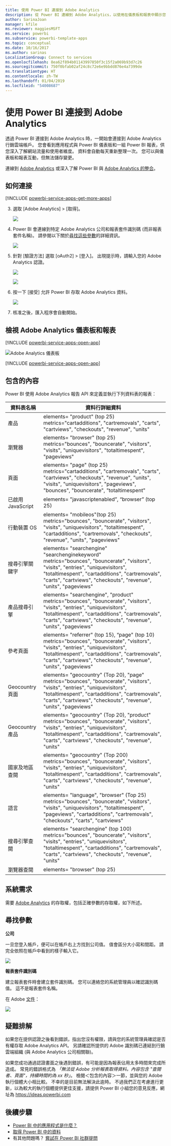 ```yaml
---
title: 使用 Power BI 連接到 Adobe Analytics
description: 從 Power BI 連線到 Adobe Analytics，以使用在儀表板和報表中顯示您帳戶資料的應用程式。
author: SarinaJoan
manager: kfile
ms.reviewer: maggiesMSFT
ms.service: powerbi
ms.subservice: powerbi-template-apps
ms.topic: conceptual
ms.date: 10/16/2017
ms.author: sarinas
LocalizationGroup: Connect to services
ms.openlocfilehash: 8ea62f894b01143997850f3c15f2a069b93d7c26
ms.sourcegitcommit: 750f0bfab02af24c8c72e6e9bbdd876e4a7399de
ms.translationtype: HT
ms.contentlocale: zh-TW
ms.lasthandoff: 01/04/2019
ms.locfileid: "54008687"
---
```

# <a name="connect-to-adobe-analytics-with-power-bi"></a>使用 Power BI 連接到 Adobe Analytics
透過 Power BI 連接到 Adobe Analytics 時，一開始會連接到 Adobe Analytics 行銷雲端帳戶。 您會看到應用程式與 Power BI 儀表板和一組 Power BI 報表，供您深入了解網站流量和使用者維度。 資料會自動每天重新整理一次。 您可以與儀表板和報表互動，但無法儲存變更。

連線到 [Adobe Analytics](https://app.powerbi.com/getdata/services/adobe-analytics) 或深入了解 Power BI 與 [Adobe Analytics 的整合](https://powerbi.microsoft.com/integrations/adobe-analytics)。

## <a name="how-to-connect"></a>如何連接
[!INCLUDE [powerbi-service-apps-get-more-apps](./includes/powerbi-service-apps-get-more-apps.md)]

3. 選取 [Adobe Analytics] \> [取得]。
   
   ![](media/service-connect-to-adobe-analytics/adobe.png)
4. Power BI 會連線到特定 Adobe Analytics 公司和報表套件識別碼 (而非報表套件名稱)。 請參閱以下關於[尋找這些參數](#FindingParams)的詳細資訊。
   
   ![](media/service-connect-to-adobe-analytics/parameters.png)
5. 針對 [驗證方法] 選取 [oAuth2] \> [登入]。 出現提示時，請輸入您的 Adobe Analytics 認證。 
   
    ![](media/service-connect-to-adobe-analytics/creds.png)
   
    ![](media/service-connect-to-adobe-analytics/adobe_signin.png)
6. 按一下 [接受]  允許 Power BI 存取 Adobe Analytics 資料。
   
   ![](media/service-connect-to-adobe-analytics/adobe_authorize.png)
7. 核准之後，匯入程序會自動開始。 

## <a name="view-the-adobe-analytics-dashboard-and-reports"></a>檢視 Adobe Analytics 儀表板和報表
[!INCLUDE [powerbi-service-apps-open-app](./includes/powerbi-service-apps-open-app.md)]

   ![Adobe Analytics 儀表板](media/service-connect-to-adobe-analytics/dashboard.png)

[!INCLUDE [powerbi-service-apps-open-app](./includes/powerbi-service-apps-what-now.md)]

## <a name="whats-included"></a>包含的內容
Power BI 使用 Adobe Analytics 報告 API 來定義並執行下列資料表的報表：

| **資料表名稱** | **資料行詳細資料** |
| --- | --- |
| 產品 |elements=  "product" (top 25) </br> metrics="cartadditions", "cartremovals", "carts", "cartviews", "checkouts", "revenue", "units" |
| 瀏覽器 |elements= "browser" (top 25)</br>  metrics="bounces", "bouncerate", "visitors", "visits", "uniquevisitors", "totaltimespent", "pageviews" |
| 頁面 |elements= "page" (top 25)</br>  metrics="cartadditions", "cartremovals", "carts", "cartviews", "checkouts", "revenue", "units", "visits", "uniquevisitors", "pageviews", "bounces", "bouncerate", "totaltimespent" |
| 已啟用 JavaScript |elements=  "javascriptenabled”, “browser” (top 25) |
| 行動裝置 OS |elements= "mobileos"(top 25)</br> metrics="bounces", "bouncerate", "visitors", "visits", "uniquevisitors", "totaltimespent", "cartadditions", "cartremovals", "checkouts", "revenue", "units", "pageviews" |
| 搜尋引擎關鍵字 |elements= "searchengine" "searchenginekeyword"</br>  metrics="bounces", "bouncerate", "visitors", "visits", "entries", "uniquevisitors", "totaltimespent", "cartadditions", "cartremovals", "carts", "cartviews", "checkouts", "revenue", "units", "pageviews" |
| 產品搜尋引擎 |elements= "searchengine", "product"</br>  metrics="bounces", "bouncerate", "visitors", "visits", "entries", "uniquevisitors", "totaltimespent", "cartadditions", "cartremovals", "carts", "cartviews", "checkouts", "revenue", "units", "pageviews" |
| 參考頁面 |elements= "referrer" (top 15), “page" (top 10)</br>  metrics="bounces", "bouncerate", "visitors", "visits", "entries", "uniquevisitors", "totaltimespent", "cartadditions", "cartremovals", "carts", "cartviews", "checkouts", "revenue", "units", "pageviews" |
| Geocountry 頁面 |elements= "geocountry" (Top 20), "page"</br>  metrics="bounces", "bouncerate", "visitors", "visits", "entries", "uniquevisitors", "totaltimespent", "cartadditions", "cartremovals", "carts", "cartviews", "checkouts", "revenue", "units", "pageviews" |
| Geocountry 產品 |elements= "geocountry" (Top 20), "product"</br> metrics="bounces", "bouncerate", "visitors", "visits", "entries", "uniquevisitors", "totaltimespent", "cartadditions", "cartremovals", "carts", "cartviews", "checkouts", "revenue", "units" |
| 國家及地區查閱 |elements= "geocountry" (Top 200)</br>  metrics="bounces", "bouncerate", "visitors", "visits", "entries", "uniquevisitors", "totaltimespent", "cartadditions", "cartremovals", "carts", "cartviews", "checkouts", "revenue", "units" |
| 語言 |elements= "language", "browser" (Top 25)</br>  metrics="bounces", "bouncerate", "visitors", "visits", "uniquevisitors", "totaltimespent", "pageviews", "cartadditions", "cartremovals", "checkouts", "carts", "cartviews" |
| 搜尋引擎查閱 |elements= "searchengine" (top 100)</br>  metrics="bounces", "bouncerate", "visitors", "visits", "entries", "uniquevisitors", "totaltimespent", "cartadditions", "cartremovals", "carts", "cartviews", "checkouts", "revenue", "units" |
| 瀏覽器查閱 |elements= "browser" (top 25) |

## <a name="system-requirements"></a>系統需求
需要 [Adobe Analytics](http://www.adobe.com/marketing-cloud/web-analytics.html) 的存取權，包括正確參數的存取權，如下所述。

<a name="FindingParams"></a>

## <a name="finding-parameters"></a>尋找參數
**公司**

一旦您登入帳戶，便可以在帳戶右上方找到公司值。 值會區分大小寫和間距。 請完全依照在帳戶中看到的樣子輸入它。

![](media/service-connect-to-adobe-analytics/adobe_companies.png)

**報表套件識別碼**

建立報表套件時會建立套件識別碼。 您可以連絡您的系統管理員以確認識別碼值。 這不是報表套件名稱。

在 Adobe [文件](https://marketing.adobe.com/resources/help/en_US/reference/new_report_suite.html)：

![](media/service-connect-to-adobe-analytics/reportsuiteid.png)

## <a name="troubleshooting"></a>疑難排解
如果您在提供認證之後看到錯誤，指出您沒有權限，請與您的系統管理員確認是否有權存取 Adobe Analytics API。 另請確認所提供的 Adobe 識別碼已連結到行銷雲端組織 (與 Adobe Analytics 公司相關聯)。

如果您成功通過認證畫面之後遇到錯誤，有可能是因為報表佔用太多時間來完成所造成。 常見的錯誤格式為 *「無法從 Adobe 分析報表取得資料。內容包含 &quot;查閱者、頁面&quot;，持續時間約為 xx 秒」*。 檢閱＜包含的內容＞一節，並與您的 Adobe 執行個體大小相比較。 不幸的是目前無法解決此逾時。 不過我們正在考慮進行更新，以為較大的執行個體提供更佳支援，請提供 Power BI 小組您的意見反應，網址為 https://ideas.powerbi.com

## <a name="next-steps"></a>後續步驟
* [Power BI 中的應用程式是什麼？](service-create-distribute-apps.md)
* [取得 Power BI 中的資料](service-get-data.md)
* 有其他問題嗎？ [嘗試在 Power BI 社群提問](http://community.powerbi.com/)

